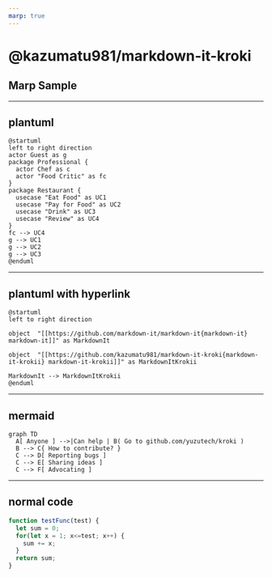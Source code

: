 ```yaml
---
marp: true
---
```


# @kazumatu981/markdown-it-kroki

## Marp Sample

---

## plantuml

```plantuml[platuml image]
@startuml
left to right direction
actor Guest as g
package Professional {
  actor Chef as c
  actor "Food Critic" as fc
}
package Restaurant {
  usecase "Eat Food" as UC1
  usecase "Pay for Food" as UC2
  usecase "Drink" as UC3
  usecase "Review" as UC4
}
fc --> UC4
g --> UC1
g --> UC2
g --> UC3
@enduml
```

---

## plantuml with hyperlink

```plantuml
@startuml
left to right direction

object  "[[https://github.com/markdown-it/markdown-it{markdown-it} markdown-it]]" as MarkdownIt

object  "[[https://github.com/kazumatu981/markdown-it-kroki{markdown-it-krokii} markdown-it-krokii]]" as MarkdownItKrokii

MarkdownIt --> MarkdownItKrokii
@enduml
```

---

## mermaid

```mermaid[mermaid image]
graph TD
  A[ Anyone ] -->|Can help | B( Go to github.com/yuzutech/kroki )
  B --> C{ How to contribute? }
  C --> D[ Reporting bugs ]
  C --> E[ Sharing ideas ]
  C --> F[ Advocating ]
```

---

## normal code

```JavaScript
function testFunc(test) {
  let sum = 0;
  for(let x = 1; x<=test; x++) {
    sum += x;
  }
  return sum;
}
```